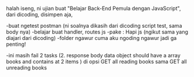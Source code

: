 halah iseng, ni ujian buat "Belajar Back-End Pemula dengan JavaScript", dari dicoding, disimpen aja, 

-buat ngetest postman (ni soalnya dikasih dari dicoding script test, sama body nya)
-belajar buat handler, routes js
-pake : Hapi js (ngikut sama yang diajari dari dicoding)
-folder ngawur cuma aku ngoding ngawur jadi ga penting!

-ini masih fail 2 tasks
 (2. response body data object should have a array books and contains at 2 items ) di opsi GET all reading books sama GET all unreading books
